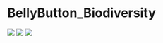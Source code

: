 # BellyButton_Biodiversity
![](../WebOne.png)
![](../images/WebThree_bubble.png)
![](../images/webtTwo_bar_gauge.png)
